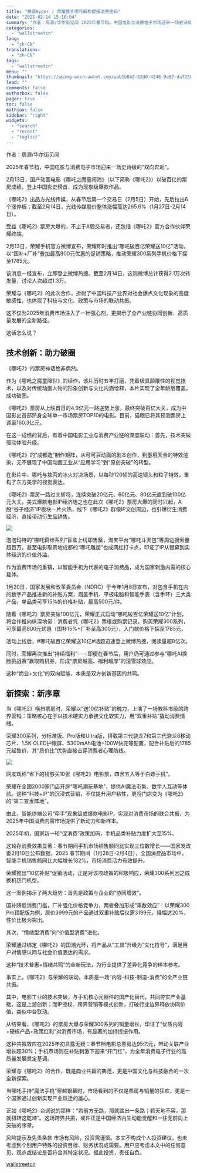 ```yaml
---
title: "赛道Hyper | 荣耀携手哪吒解构提振消费密码"
date: "2025-02-14 15:16:04"
summary: "作者：周源/华尔街见闻 2025年春节档，中国电影与消费电子市场迎来一场史诗级的“双向奔赴”。 2月..."
categories:
  - "wallstreetcn"
lang:
  - "zh-CN"
translations:
  - "zh-CN"
tags:
  - "wallstreetcn"
menu: ""
thumbnail: "https://wpimg-wscn.awtmt.com/aab1b8b8-62d0-4246-9e87-da725831caa9.png"
lead: ""
comments: false
authorbox: false
pager: true
toc: false
mathjax: false
sidebar: "right"
widgets:
  - "search"
  - "recent"
  - "taglist"
---
```


作者：周源/华尔街见闻

2025年春节档，中国电影与消费电子市场迎来一场史诗级的“双向奔赴”。

2月13日，国产动画电影《哪吒之魔童闹海》（以下简称《哪吒2》）以破百亿的票房成绩，登上中国影史榜首，成为现象级爆款作品。

《哪吒2》出品方光线传媒，从春节后第一个交易日（2月5日）开始，先后拉出6个涨停板；截至2月14日，光线传媒股价整体涨幅高达265.6%（1月27日-2月14日）。

受益《哪吒2》票房大爆的，不止于A股交易者，还包括《哪吒2》官方合作伙伴荣耀终端。

2月13日，荣耀手机官方微博宣布，荣耀即时推出“哪吒破百亿荣耀送10亿”活动，以“国补+厂补”叠加最高800元优惠的促销策略，推动荣耀300系列手机价格下探至1785元。

该消息一经宣布，立即登上微博热搜。截至2月14日，这则微博总计获得2.1万次转发量，讨论人次超过1.3万。

荣耀与《哪吒2》的此次合作，折射了中国科技产业界对社会爆点文化现象的高度敏感性，也体现了科技与文化、政策与市场的联动共振。

这不仅为2025年消费市场注入了一针强心剂，更揭示了全产业链协同创新、高质量发展的全新路径。

这话怎么说？

**技术创新：助力破圈**
-------------

《哪吒2》的票房神话绝非偶然。

作为《哪吒之魔童降世》的续作，该片历时五年打磨，凭着极具颠覆性的视觉技术，以及对传统动画人物的形象创新与文化内涵诠释，本片实现了全年龄层覆盖，成功破圈。

《哪吒2》票房从上映首日的4.9亿元一路逆势上涨，最终突破百亿大关，成为中国影史首部跻身全球单一市场票房TOP10的电影。目前，猫眼已将其预测票房上调至160.3亿元。

在这一成绩的背后，有着中国电影工业与消费产业链的深度联动：首先，技术突破驱动体验升级。

《哪吒2》的“成都造”制作矩阵，从可可豆动画的剧本创作，到墨境天合的特效渲染，无不展现了中国动画工业从“应用学习”到“原创突破”的转型。

在影片中，哪吒与敖丙的冰火对决场景，以每秒120帧的高速镜头和粒子特效，重构了东方美学的视觉表达。

《哪吒2》票房一路过关斩将，连续突破20亿元、60亿元、80亿元直到破100亿元大关，美式爆款电影IP经济随之也在此次《哪吒2》票房大爆的同时兴起，A股“谷子经济”IP板块一片火热，线下《哪吒2》群像IP文创周边，也引爆衍生消费经济，直接带动衍生品销售。

![](https://wpimg-wscn.awtmt.com/e5be4039-b0e0-48ac-9f33-22affa65faa1.png)

泡泡玛特的“哪吒羁绊系列”盲盒上线即售罄，淘宝平台“哪吒斗天包”等周边搜索量超百万。甚至电影取景地成都的“哪吒雕塑”也成网红打卡点，印证了IP从银幕到实体经济的价值外溢。

作为消费市场的重镇，以智能手机为代表的电子消费品，成为国家刺激内需的核心载体。

1月20日，国家发展和改革委员会（NDRC）于今年1月8日宣布，对包含手机在内的数字产品推进新的补贴方案，涵盖手机、平板电脑和智能手表（含手环）三大类产品，单品类可享15%的价格补贴，最高500元/件。

随着《哪吒2》票房突破100亿元，荣耀正式启动“哪吒破百亿荣耀送10亿”计划，将合作推向纵深地带：消费者凭《哪吒2》票根或购票记录，购买荣耀300系列，可享最高800元优惠（国补15%+厂补至高300元），入门款价格下探至1785元。

活动上线后，#哪吒破百亿荣耀送10亿#话题迅速登上微博热搜，阅读量超8亿次。

同时，荣耀再次推出“持续福利”——即便在春节后，用户仍可通过参与“哪吒AI换脸挑战赛”赢取购机券，形成“票房越高、福利越厚”的滚雪球效应。

这种“商业+文化”的双向赋能，本质是双方创新基因的共鸣。

**新探索：新序章**
-----------

当《哪吒2》横扫票房时，荣耀以“送10亿补贴”的魄力，上演了一场教科书级的跨界营销：策略核心在于以技术硬实力承接文化软实力，用“双重补贴”撬动消费情绪。

荣耀300系列，分标准版、Pro版和Ultra版，搭载第三代骁龙7和第三代骁龙8移动芯片、1.5K OLED护眼屏、5300mAh电池+100W快充等配置，配合补贴后的1785元起售价，其“质价比”优势直接击穿消费者心理防线。

![](https://wpimg-wscn.awtmt.com/aaa8cc07-73df-42d9-95f2-a6e00248599c.png)

网友戏称“省下的钱够买10张《哪吒2》电影票，四舍五入等于白嫖手机”。

荣耀在全国2000家门店开辟“哪吒潮玩基地”，提供AI魔法市集、数字人互动等体验。这种“科技+IP”的沉浸式营销，不仅提升用户粘性，更将门店变为《哪吒2》的“第二宣发阵地”。

由此，智能终端公司“牵手”现象级或爆款电影IP，实现对消费市场的联合共振，为2025年中国消费内需市场提供了新动力和新样本。

2025年初，国家新一轮“促消费”政策加码，手机品类补贴力度扩大至15%。

这轮存消费效果显著：春节期间手机市场销售额同比实现三位数增长——国家发改委2月10日公布数据，2025 春节期间（1月28日-2月4日），全国消费品市场中，智能手机销售额同比大幅增长182%，市场消费活力有效提升。

荣耀推出“10亿补贴”促销活动，正是对该项政策的积极响应，荣耀300系列因之成换机热门机型。

这一案例揭示了两大趋势：首先是政策与企业的“协同增效”。

国补降低消费门槛，厂补强化价格竞争力，两者叠加形成“乘数效应”：以荣耀300 Pro顶配版为例，原价3999元的产品通过双重补贴后仅需3199元，降幅达20%，性价比极为突出。

其次，“情绪型消费”向“价值型消费”进化。

荣耀通过绑定《哪吒2》的国潮光环，将产品从“工具”升级为“文化符号”，满足用户对情感认同与社会价值表达的需求。

这种“技术普惠+情绪共鸣”的全新玩法，为行业提供了差异化竞争的样本参考。

事实上，《哪吒2》与荣耀的联动，本质是一场“内容-科技-制造-消费”的全产业链共振。

其中，电影工业的技术突破，与手机核心元器件的国产化替代，共同夯实产业基础。这是上游创新；而IP授权、跨界营销等模式创新，打破行业边界释放协同价值，类似中台联动。

从结果看，《哪吒2》的票房大爆与荣耀300系列的销量增长，印证了“优质内容+硬核产品+政策红利”对消费市场，有显著的加持提振作用。

这种共振效应在2025年初显露无疑：春节档电影总票房达95亿元，带动关联产业增长超30%；手机市场则在补贴刺激下迎来“开门红”，为全年消费电子行业的高质量发展奠定基调。

荣耀与《哪吒2》的合作，既是商业共赢的典范，更是中国文化与科技融合的一次全新探索。

当哪吒手持“魔法手机”穿越银幕时，市场看到的不仅是票房与销量的狂欢，更是一个国家通过创新实现产业跃迁的雄心。

正如《哪吒2》台词说的那样：“若前方无路，那就踏出一条路；若天地不容，那就扭转这乾坤”。这场跨界共振，或许正是中国经济内生动能觉醒和一往无前向上突破的序章。

风险提示及免责条款
市场有风险，投资需谨慎。本文不构成个人投资建议，也未考虑到个别用户特殊的投资目标、财务状况或需要。用户应考虑本文中的任何意见、观点或结论是否符合其特定状况。据此投资，责任自负。

[wallstreetcn](https://wallstreetcn.com/articles/3741101)
